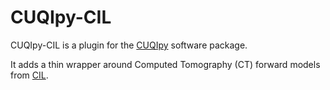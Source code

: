 # CUQIpy-CIL

CUQIpy-CIL is a plugin for the [CUQIpy](https://github.com/CUQI-DTU/CUQIpy) software package.

It adds a thin wrapper around Computed Tomography (CT) forward models from [CIL](https://github.com/TomographicImaging/CIL).

